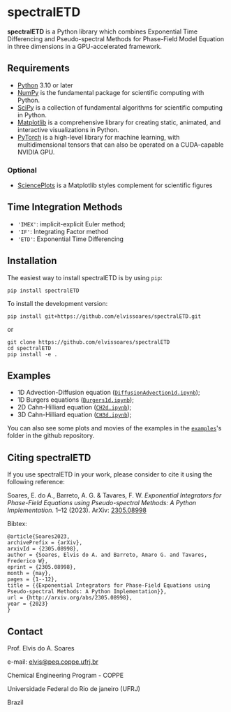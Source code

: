 # spectralETD

**spectralETD** is a Python library which combines Exponential Time Differencing and Pseudo-spectral Methods for Phase-Field Model Equation in three dimensions in a GPU-accelerated framework.

## Requirements

* [Python](https://www.python.org/) 3.10 or later
* [NumPy](https://numpy.org) is the fundamental package for scientific computing with Python.
* [SciPy](https://scipy.org/) is a collection of fundamental algorithms for scientific computing in Python.
* [Matplotlib](https://matplotlib.org/stable/index.html) is a comprehensive library for creating static, animated, and interactive visualizations in Python.
* [PyTorch](https://pytorch.org/) is a high-level library for machine learning, with multidimensional tensors that can also be operated on a CUDA-capable NVIDIA GPU. 

### Optional
* [SciencePlots](https://github.com/garrettj403/SciencePlots) is a Matplotlib styles complement for scientific figures

## Time Integration Methods

* `'IMEX'`: implicit-explicit Euler method;
* `'IF'`: Integrating Factor method
* `'ETD'`: Exponential Time Differencing

## Installation

The easiest way to install spectralETD is by using `pip`:

```Shell
pip install spectralETD
```

To install the development version:
```Shell
pip install git+https://github.com/elvissoares/spectralETD.git
```

or 

```Shell
git clone https://github.com/elvissoares/spectralETD
cd spectralETD
pip install -e .
```

## Examples

* 1D Advection-Diffusion equation ([`DiffusionAdvection1d.ipynb`](https://github.com/elvissoares/spectralETD/blob/main/examples/DiffusionAdvection1d.ipynb));
* 1D Burgers equations ([`Burgers1d.ipynb`](https://github.com/elvissoares/spectralETD/blob/main/examples/Burgers1d.ipynb));
* 2D Cahn-Hilliard equation ([`CH2d.ipynb`](https://github.com/elvissoares/spectralETD/blob/main/examples/CH2d.ipynb));
* 3D Cahn-Hilliard equation ([`CH3d.ipynb`](https://github.com/elvissoares/spectralETD/blob/main/examples/CH3d.ipynb));

You can also see some plots and movies of the examples in the [`examples`](https://github.com/elvissoares/spectralETD/blob/main/examples)'s folder in the github repository.


## Citing spectralETD

If you use spectralETD in your work, please consider to cite it using the following reference:

Soares, E. do A., Barreto, A. G. & Tavares, F. W. *Exponential Integrators for Phase-Field Equations using Pseudo-spectral Methods: A Python Implementation.* 1–12 (2023). ArXiv: [2305.08998](http://arxiv.org/abs/2305.08998)

Bibtex:

    @article{Soares2023,
    archivePrefix = {arXiv},
    arxivId = {2305.08998},
    author = {Soares, Elvis do A. and Barreto, Amaro G. and Tavares, Frederico W},
    eprint = {2305.08998},
    month = {may},
    pages = {1--12},
    title = {{Exponential Integrators for Phase-Field Equations using Pseudo-spectral Methods: A Python Implementation}},
    url = {http://arxiv.org/abs/2305.08998},
    year = {2023}
    }


## Contact
Prof. Elvis do A. Soares

e-mail: elvis@peq.coppe.ufrj.br

Chemical Engineering Program - COPPE

Universidade Federal do Rio de janeiro (UFRJ)

Brazil 
